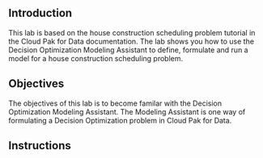 
## Introduction

This lab is based on the house construction scheduling problem tutorial in the Cloud Pak for Data documentation. The lab shows you how to use the Decision Optimization Modeling Assistant to define, formulate and run a model for a house construction scheduling problem.  

## Objectives
The objectives of this lab is to become familar with the Decision Optimization Modeling Assistant.  The Modeling Assistant is one way of formulating a Decision Optimization problem in Cloud Pak for Data. 

## Instructions
